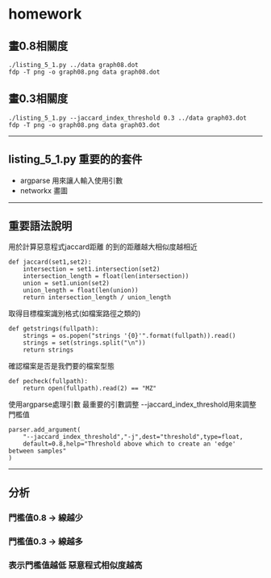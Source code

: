# homework

## 畫0.8相關度

```
./listing_5_1.py ../data graph08.dot
fdp -T png -o graph08.png data graph08.dot
```

## 畫0.3相關度

```
./listing_5_1.py --jaccard_index_threshold 0.3 ../data graph03.dot
fdp -T png -o graph08.png data graph03.dot
```

---
## listing_5_1.py 重要的的套件
* argparse 用來讓人輸入使用引數
* networkx 畫圖

--- 
## 重要語法說明

用於計算惡意程式jaccard距離
的到的距離越大相似度越相近
```
def jaccard(set1,set2):
    intersection = set1.intersection(set2)
    intersection_length = float(len(intersection))
    union = set1.union(set2)
    union_length = float(len(union))
    return intersection_length / union_length
```

取得目標檔案識別格式(如檔案路徑之類的)
```
def getstrings(fullpath):
    strings = os.popen("strings '{0}'".format(fullpath)).read()
    strings = set(strings.split("\n"))
    return strings
```

確認檔案是否是我們要的檔案型態
```
def pecheck(fullpath):
    return open(fullpath).read(2) == "MZ"
```

使用argparse處理引數
最重要的引數調整 --jaccard_index_threshold用來調整門檻值
```
parser.add_argument(
    "--jaccard_index_threshold","-j",dest="threshold",type=float,
    default=0.8,help="Threshold above which to create an 'edge' between samples"
)
```
--- 
## 分析
### 門檻值0.8 -> 線越少
### 門檻值0.3 -> 線越多
### 表示門檻值越低 惡意程式相似度越高
